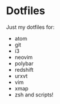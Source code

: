 # Dotfiles
Just my dotfiles for:
- atom
- git
- i3
- neovim
- polybar
- redshift
- urxvt
- vim
- xmap
- zsh
and scripts!

